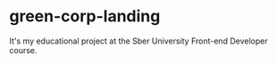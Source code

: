 # green-corp-landing
It's my educational project at the Sber University Front-end Developer course.
